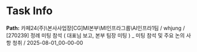 # Task Info

**Path:** 카페24(주)\본사사업장\[CG]MI본부\MI인프라그룹\AI인프라1팀 / whjung / [270239] 정례 미팅 참석 ( 대표님 보고, 본부 팀장 미팅 ) _ 미팅 참석 및 주요 논의 사항 청취 / 2025-08-01_00-00-00

